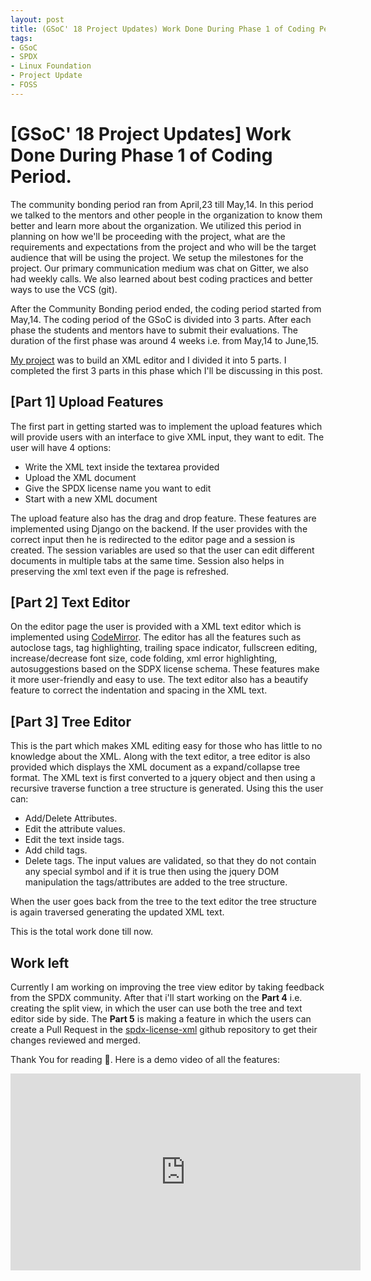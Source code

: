 ```yaml
---
layout: post
title: (GSoC' 18 Project Updates) Work Done During Phase 1 of Coding Period. 
tags:
- GSoC
- SPDX
- Linux Foundation
- Project Update
- FOSS
---
```


# [GSoC' 18 Project Updates] Work Done During Phase 1 of Coding Period.

The community bonding period ran from April,23 till May,14. In this period we talked to the mentors and other people in the organization to know them better and learn more about the organization. We utilized this period in planning on how we'll be proceeding with the project, what are the requirements and expectations from the project and who will be the target audience that will be using the project. We setup the milestones for the project. Our primary communication medium was chat on Gitter, we also had weekly calls. We also learned about best coding practices and better ways to use the VCS (git).  

After the Community Bonding period ended, the coding period started from May,14. The coding period of the GSoC is divided into 3 parts. After each phase the students and mentors have to submit their evaluations. The duration of the first phase was around 4 weeks i.e. from May,14 to June,15.

[My project](https://summerofcode.withgoogle.com/projects/#6254062643707904) was to build an XML editor and I divided it into 5 parts. I completed the first 3 parts in this phase which I'll be discussing in this post.

## [Part 1] Upload Features
The first part in getting started was to implement the upload features which will provide users with an interface to give XML input, they want to edit. The user will have 4 options:
* Write the XML text inside the textarea provided
* Upload the XML document
* Give the SPDX license name you want to edit 
* Start with a new XML document

The upload feature also has the drag and drop feature. These features are implemented using Django on the backend. If the user provides with the correct input then he is redirected to the editor page and a session is created. The session variables are used so that the user can edit different documents in multiple tabs at the same time. Session also helps in preserving the xml text even if the page is refreshed.

## [Part 2] Text Editor
On the editor page the user is provided with a XML text editor which is implemented using [CodeMirror](http://codemirror.net/). The editor has all the features such as autoclose tags, tag highlighting, trailing space indicator, fullscreen editing, increase/decrease font size, code folding, xml error highlighting, autosuggestions based on the SDPX license schema. These features make it more user-friendly and easy to use. The text editor also has a beautify feature to correct the indentation and spacing in the XML text.

## [Part 3] Tree Editor
This is the part which makes XML editing easy for those who has little to no knowledge about the XML. Along with the text editor, a tree editor is also provided which displays the XML document as a expand/collapse tree format. The XML text is first converted to a jquery object and then using a recursive traverse function a tree structure is generated. Using this the user can:
* Add/Delete Attributes.
* Edit the attribute values.
* Edit the text inside tags.
* Add child tags.
* Delete tags.
The input values are validated, so that they do not contain any special symbol and if it is true then using the jquery DOM manipulation the tags/attributes are added to the tree structure.

When the user goes back from the tree to the text editor the tree structure is again traversed generating the updated XML text.

This is the total work done till now.

## Work left
Currently I am working on improving the tree view editor by taking feedback from the SPDX community. After that i'll start working on the **Part 4** i.e. creating the split view, in which the user can use both the tree and text editor side by side. The **Part 5** is making a feature in which the users can create a Pull Request in the [spdx-license-xml](https://github.com/spdx/license-list-XML/) github repository to get their changes reviewed and merged.

Thank You for reading :slightly_smiling_face:. Here is a demo video of all the features: 

<iframe width="560" height="315" src="https://www.youtube.com/embed/cDA5xKPYbgQ?rel=0" frameborder="0" allow="autoplay; encrypted-media" allowfullscreen></iframe>
